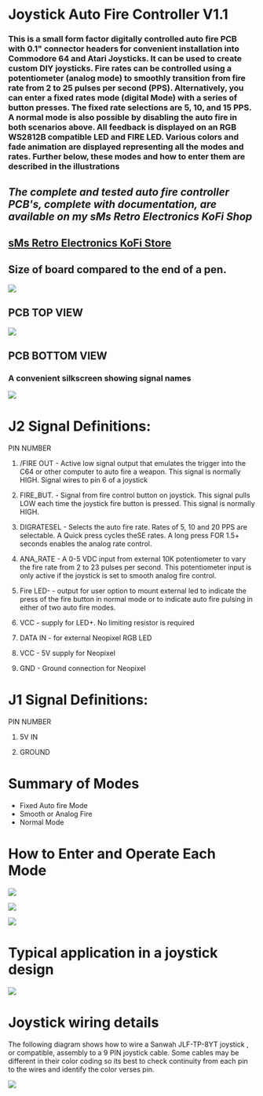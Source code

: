 # Joystick Auto Fire Controller V1.1
 ### This is a small form factor digitally controlled auto fire PCB with 0.1" connector headers for convenient installation into Commodore 64 and Atari Joysticks. It can be used to create custom DIY joysticks. Fire rates can be controlled using a potentiometer (analog mode) to smoothly transition from fire rate from 2 to 25 pulses per second (PPS). Alternatively, you can enter a fixed rates mode (digital Mode) with a series of button presses. The fixed rate selections are 5, 10, and 15 PPS. A normal mode is also possible by disabling the auto fire in both scenarios above. All feedback is displayed on an RGB WS2812B compatible LED and FIRE LED. Various colors and fade animation are displayed representing all the modes and rates. Further below, these modes and how to enter them are described in the illustrations

 ## *The complete and tested auto fire controller PCB's, complete with documentation, are available on my sMs Retro Electronics KoFi Shop*

## [sMs Retro Electronics KoFi Store](https://ko-fi.com/smsretroelectronics)

 ## Size of board compared to the end of a pen.  

 ![](media/boardpic.jpg)

 ## PCB TOP VIEW
 
![](media/pcb_top.png)

 ## PCB BOTTOM VIEW
### A convenient silkscreen showing signal names

![](media/pcb_BOT.png)

# J2 Signal Definitions: 

PIN NUMBER

1) /FIRE OUT - Active low signal output that emulates the trigger 
into the C64 or other computer to auto fire a weapon. This signal is normally HIGH. Signal wires to pin 6 of a joystick 

2) FIRE_BUT. - Signal from fire control button on joystick. This signal
pulls LOW each time the joystick fire button is pressed. This signal 
is normally HIGH. 

3) DIGRATESEL - Selects the auto fire rate. Rates of 5, 10 and
20 PPS are selectable. A Quick press cycles theSE rates. A long press FOR 1.5+ seconds enables the analog rate control.   

4) ANA_RATE - A 0-5 VDC input from external 10K potentiometer to vary the fire rate from 2 to 23 pulses per second. This potentiometer input is only active if the joystick is set to smooth analog fire control. 

5) Fire LED- - output for user option to mount external led to indicate the press of the fire button in normal mode or to indicate auto fire pulsing in either of two auto fire modes. 

6) VCC - supply for LED+. No limiting resistor is required

7) DATA IN -  for external Neopixel RGB LED

8) VCC - 5V supply for Neopixel

9) GND -  Ground connection for Neopixel

# J1 Signal Definitions: 

PIN NUMBER
1)  5V IN

2)  GROUND 
   
# Summary of Modes

- Fixed Auto fire Mode
- Smooth or Analog Fire 
- Normal Mode
  
# How to Enter and Operate Each Mode

 ![](media/fixedmode.png)
 <BR>

![](media/smoothanalog.png)
<BR>

![](media/normmode.png)

# Typical application in a joystick design

![](media/application.png)

# Joystick wiring details

The following diagram shows how to wire a Sanwah JLF-TP-8YT joystick , or compatible, assembly to a 9 PIN joystick cable. Some cables may be different in their color coding so its best to check continuity from each pin to the wires and identify the color verses pin. 

![](media/joystickwiring.png)
 
 
